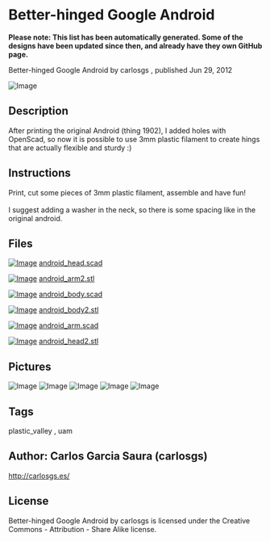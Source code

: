 Better-hinged Google Android
===============
**Please note: This list has been automatically generated. Some of the designs have been updated since then, and already have they own GitHub page.**  

Better-hinged Google Android  by carlosgs , published Jun 29, 2012

![Image](img/2012-06-29_12.43.05_display_large.jpg "Title")

Description
--------
After printing the original Android (thing 1902), I added holes with OpenScad, so now it is possible to use 3mm plastic filament to create hings that are actually flexible and sturdy :)

Instructions
--------
Print, cut some pieces of 3mm plastic filament, assemble and have fun!<br />
<br />
I suggest adding a washer in the neck, so there is some spacing like in the original android.

Files
--------
[![Image](img/Gears_preview_tinycard.jpg)](android_head.scad)
 [ android_head.scad](android_head.scad)  

[![Image](img/android_arm2_preview_tinycard.jpg)](android_arm2.stl)
 [ android_arm2.stl](android_arm2.stl)  

[![Image](img/Gears_preview_tinycard.jpg)](android_body.scad)
 [ android_body.scad](android_body.scad)  

[![Image](img/android_body2_preview_tinycard.jpg)](android_body2.stl)
 [ android_body2.stl](android_body2.stl)  

[![Image](img/Gears_preview_tinycard.jpg)](android_arm.scad)
 [ android_arm.scad](android_arm.scad)  

[![Image](img/android_head2_preview_tinycard.jpg)](android_head2.stl)
 [ android_head2.stl](android_head2.stl)  



Pictures
--------
![Image](img/2012-06-29_12.43.25_display_large.jpg "Title")
![Image](img/2012-06-29_12.43.51_display_large.jpg "Title")
![Image](img/android_body2_display_large.jpg "Title")
![Image](img/android_arm2_display_large.jpg "Title")
![Image](img/android_head2_display_large.jpg "Title")


Tags
--------
plastic_valley , uam  



Author: Carlos Garcia Saura (carlosgs)
--------
<http://carlosgs.es/>  

License
--------
Better-hinged Google Android by carlosgs is licensed under the Creative Commons - Attribution - Share Alike license.  

